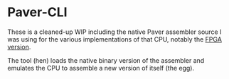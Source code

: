 # Paver-CLI

These is a cleaned-up WIP including the native Paver assembler source I was using for the various implementations of that CPU, notably the [FPGA version](https://github.com/Dosflange/Paver).

The tool (hen) loads the native binary version of the assembler and emulates the CPU to assemble a new version of itself (the egg).
